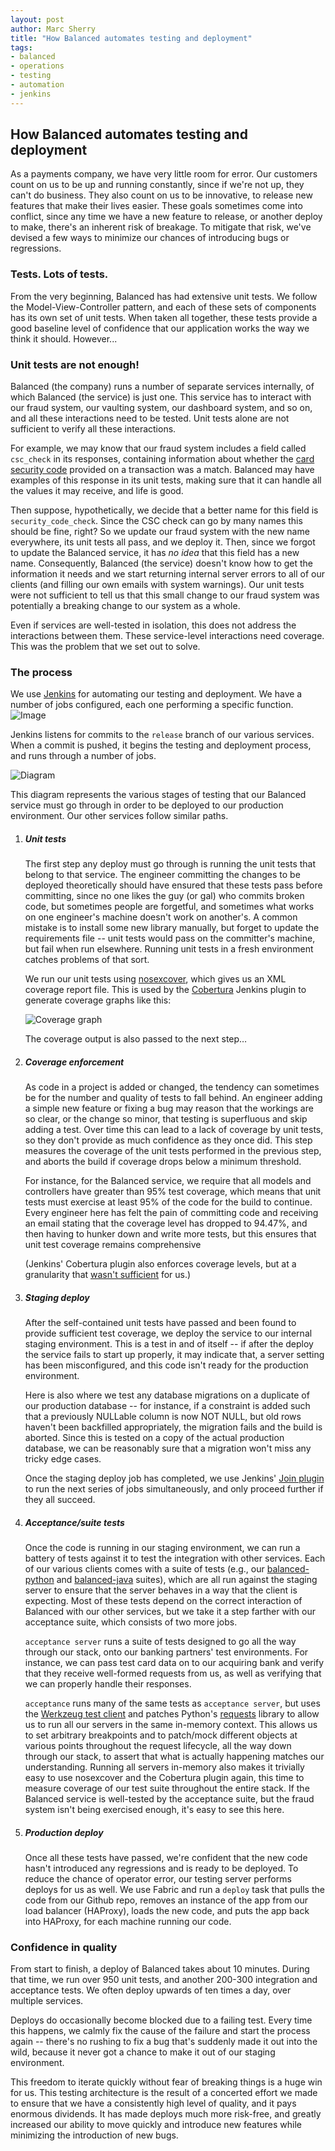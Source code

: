 ```yaml
---
layout: post
author: Marc Sherry
title: "How Balanced automates testing and deployment"
tags:
- balanced
- operations
- testing
- automation
- jenkins
---
```


## How Balanced automates testing and deployment

As a payments company, we have very little room for error. Our customers count
on us to be up and running constantly, since if we're not up, they can't do
business. They also count on us to be innovative, to release new features that
make their lives easier. These goals sometimes come into conflict, since any
time we have a new feature to release, or another deploy to make, there's an
inherent risk of breakage. To mitigate that risk, we've devised a few ways to
minimize our chances of introducing bugs or regressions.

### Tests. Lots of tests.

From the very beginning, Balanced has had extensive unit tests. We follow the
Model-View-Controller pattern, and each of these sets of components has its own
set of unit tests. When taken all together, these tests provide a good baseline
level of confidence that our application works the way we think it
should. However...

### Unit tests are not enough!

Balanced (the company) runs a number of separate services internally, of which
Balanced (the service) is just one. This service has to interact with our fraud
system, our vaulting system, our dashboard system, and so on, and all these
interactions need to be tested. Unit tests alone are not sufficient to verify
all these interactions.

For example, we may know that our fraud system includes a field called
`csc_check` in its responses, containing information about whether the [card
security code](http://en.wikipedia.org/wiki/Card_security_code) provided on a
transaction was a match. Balanced may have examples of this response in its unit
tests, making sure that it can handle all the values it may receive, and life is
good.

Then suppose, hypothetically, we decide that a better name for this field is
`security_code_check`. Since the CSC check can go by many names this should be
fine, right? So we update our fraud system with the new name everywhere, its
unit tests all pass, and we deploy it. Then, since we forgot to update the
Balanced service, it has *no idea* that this field has a new name. Consequently,
Balanced (the service) doesn't know how to get the information it needs and we
start returning internal server errors to all of our clients (and filling our
own emails with system warnings). Our unit tests were not sufficient to tell us
that this small change to our fraud system was potentially a breaking change to
our system as a whole.

Even if services are well-tested in isolation, this does not address the
interactions between them. These service-level interactions need coverage. This
was the problem that we set out to solve.

### The process

We use [Jenkins](http://jenkins-ci.org/) for automating our testing and
deployment. We have a number of jobs configured, each one performing a
specific function.  ![Image](http://i.imgur.com/NG7wImi.png)

Jenkins listens for commits to the `release` branch of our various
services. When a commit is pushed, it begins the testing and deployment process,
and runs through a number of jobs.

![Diagram](http://i.imgur.com/Tt0aQS2.png)

This diagram represents the various stages of testing that our Balanced service
must go through in order to be deployed to our production environment. Our other
services follow similar paths.

1. ##### Unit tests

   The first step any deploy must go through is running the unit tests that
   belong to that service. The engineer committing the changes to be deployed
   theoretically should have ensured that these tests pass before committing,
   since no one likes the guy (or gal) who commits broken code, but sometimes
   people are forgetful, and sometimes what works on one engineer's machine
   doesn't work on another's. A common mistake is to install some new
   library manually, but forget to update the requirements file -- unit
   tests would pass on the committer's machine, but fail when run
   elsewhere. Running unit tests in a fresh environment catches problems of that
   sort.

   We run our unit tests using
   [nosexcover](https://pypi.python.org/pypi/nosexcover/), which gives us an
   XML coverage report file. This is used by the
   [Cobertura](https://wiki.jenkins-ci.org/display/JENKINS/Cobertura+Plugin)
   Jenkins plugin to generate coverage graphs like this:

   ![Coverage graph](http://i.imgur.com/1HWPmpd.png)

   The coverage output is also passed to the next step…

1. ##### Coverage enforcement

   As code in a project is added or changed, the tendency can sometimes be for
   the number and quality of tests to fall behind. An engineer adding a simple
   new feature or fixing a bug may reason that the workings are so clear, or the
   change so minor, that testing is superfluous and skip adding a test. Over
   time this can lead to a lack of coverage by unit tests, so they don't provide
   as much confidence as they once did. This step measures the coverage of the
   unit tests performed in the previous step, and aborts the build if coverage
   drops below a minimum threshold.

   For instance, for the Balanced service, we require that all models and
   controllers have greater than 95% test coverage, which means that unit tests
   must exercise at least 95% of the code for the build to continue. Every
   engineer here has felt the pain of committing code and receiving an email
   stating that the coverage level has dropped to 94.47%, and then having to
   hunker down and write more tests, but this ensures that unit test coverage
   remains comprehensive

    (Jenkins' Cobertura plugin also enforces coverage levels, but at a
    granularity that [wasn't
    sufficient](http://stackoverflow.com/questions/10747514/how-to-configure-jenkins-cobertura-plugin-to-monitor-specific-packages/)
    for us.)

1. ##### Staging deploy

   After the self-contained unit tests have passed and been found to provide
   sufficient test coverage, we deploy the service to our internal staging
   environment. This is a test in and of itself -- if after the deploy the
   service fails to start up properly, it may indicate that, a server setting
   has been misconfigured, and this code isn't ready for the production
   environment.

   Here is also where we test any database migrations on a duplicate of our
   production database -- for instance, if a constraint is added such that a
   previously NULLable column is now NOT NULL, but old rows haven't been
   backfilled appropriately, the migration fails and the build is aborted. Since
   this is tested on a copy of the actual production database, we can be
   reasonably sure that a migration won't miss any tricky edge cases.

   Once the staging deploy job has completed, we use Jenkins' [Join
   plugin](https://wiki.jenkins-ci.org/display/JENKINS/Join+Plugin) to run the
   next series of jobs simultaneously, and only proceed further if they all
   succeed.

1. ##### Acceptance/suite tests

   Once the code is running in our staging environment, we can run a battery of
   tests against it to test the integration with other services. Each of our
   various clients comes with a suite of tests (e.g., our
   [balanced-python](https://github.com/balanced/balanced-python/blob/master/tests/suite.py)
   and
   [balanced-java](https://github.com/balanced/balanced-java/tree/master/src/test/java/com/balancedpayments)
   suites), which are all run against the staging server to ensure that the
   server behaves in a way that the client is expecting. Most of these tests
   depend on the correct interaction of Balanced with our other services, but we
   take it a step farther with our acceptance suite, which consists of two more
   jobs.

   `acceptance server` runs a suite of tests designed to go all the way through
   our stack, onto our banking partners' test environments. For instance, we can
   pass test card data on to our acquiring bank and verify that they receive
   well-formed requests from us, as well as verifying that we can properly
   handle their responses.

   `acceptance` runs many of the same tests as `acceptance server`, but uses the
   [Werkzeug test client](http://werkzeug.pocoo.org/docs/test/) and patches
   Python's [requests](http://docs.python-requests.org/en/latest/) library to
   allow us to run all our servers in the same in-memory context. This allows us
   to set arbitrary breakpoints and to patch/mock different objects at various
   points throughout the request lifecycle, all the way down through our stack,
   to assert that what is actually happening matches our understanding. Running
   all servers in-memory also makes it trivially easy to use nosexcover and the
   Cobertura plugin again, this time to measure coverage of our test suite
   throughout the entire stack. If the Balanced service is well-tested by the
   acceptance suite, but the fraud system isn't being exercised enough, it's
   easy to see this here.

1. ##### Production deploy

   Once all these tests have passed, we're confident that the new code hasn't
   introduced any regressions and is ready to be deployed. To reduce the chance
   of operator error, our testing server performs deploys for us as well. We use
   Fabric and run a `deploy` task that pulls the code from our Github repo,
   removes an instance of the app from our load balancer (HAProxy), loads the
   new code, and puts the app back into HAProxy, for each machine running our
   code.

### Confidence in quality

From start to finish, a deploy of Balanced takes about 10 minutes. During that
time, we run over 950 unit tests, and another 200-300 integration and acceptance
tests. We often deploy upwards of ten times a day, over multiple services.

Deploys do occasionally become blocked due to a failing test. Every time this
happens, we calmly fix the cause of the failure and start the process again --
there's no rushing to fix a bug that's suddenly made it out into the wild,
because it never got a chance to make it out of our staging environment.

This freedom to iterate quickly without fear of breaking things is a huge win
for us. This testing architecture is the result of a concerted effort we made to
ensure that we have a consistently high level of quality, and it pays enormous
dividends. It has made deploys much more risk-free, and greatly increased our
ability to move quickly and introduce new features while minimizing the
introduction of new bugs.
